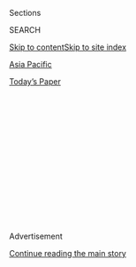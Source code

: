 <div id="app">

<div>

<div>

<div>

<div class="NYTAppHideMasthead css-1q2w90k e1suatyy0">

<div class="section css-ui9rw0 e1suatyy2">

<div class="css-eph4ug er09x8g0">

<div class="css-6n7j50">

</div>

<span class="css-1dv1kvn">Sections</span>

<div class="css-10488qs">

<span class="css-1dv1kvn">SEARCH</span>

</div>

[Skip to content](#site-content)[Skip to site index](#site-index)

</div>

<div id="masthead-section-label" class="css-1wr3we4 eaxe0e00">

[Asia
Pacific](https://www.nytimes3xbfgragh.onion/section/world/asia)

</div>

<div class="css-10698na e1huz5gh0">

</div>

</div>

<div id="masthead-bar-one" class="section hasLinks css-15hmgas e1csuq9d3">

<div class="css-uqyvli e1csuq9d0">

</div>

<div class="css-1uqjmks e1csuq9d1">

</div>

<div class="css-9e9ivx">

[](https://myaccount.nytimes3xbfgragh.onion/auth/login?response_type=cookie&client_id=vi)

</div>

<div class="css-1bvtpon e1csuq9d2">

[Today’s
Paper](https://www.nytimes3xbfgragh.onion/section/todayspaper)

</div>

</div>

</div>

</div>

<div data-aria-hidden="false">

<div id="site-content" data-role="main">

<div>

<div class="css-1aor85t" style="opacity:0.000000001;z-index:-1;visibility:hidden">

<div class="css-1hqnpie">

<div class="css-epjblv">

<span class="css-17xtcya">[Asia
Pacific](/section/world/asia)</span><span class="css-x15j1o">|</span><span class="css-fwqvlz">South
Korean Missile Defense Deal Appears to Sour China’s Taste for
K-Pop</span>

</div>

<div class="css-k008qs">

<div class="css-1iwv8en">

<span class="css-18z7m18"></span>

<div>

</div>

</div>

<span class="css-1n6z4y">https://nyti.ms/2aMXw2m</span>

<div class="css-1705lsu">

<div class="css-4xjgmj">

<div class="css-4skfbu" data-role="toolbar" data-aria-label="Social Media Share buttons, Save button, and Comments Panel with current comment count" data-testid="share-tools">

  - 
  - 
  - 
  - 
    
    <div class="css-6n7j50">
    
    </div>

  - 

</div>

</div>

</div>

</div>

</div>

</div>

<div class="css-13pd83m">

</div>

<div id="top-wrapper" class="css-1sy8kpn">

<div id="top-slug" class="css-l9onyx">

Advertisement

</div>

[Continue reading the main
story](#after-top)

<div class="ad top-wrapper" style="text-align:center;height:100%;display:block;min-height:250px">

<div id="top" class="place-ad" data-position="top" data-size-key="top">

</div>

</div>

<div id="after-top">

</div>

</div>

<div id="sponsor-wrapper" class="css-1hyfx7x">

<div id="sponsor-slug" class="css-19vbshk">

Supported by

</div>

[Continue reading the main
story](#after-sponsor)

<div id="sponsor" class="ad sponsor-wrapper" style="text-align:center;height:100%;display:block">

</div>

<div id="after-sponsor">

</div>

</div>

<div class="css-1vkm6nb ehdk2mb0">

# South Korean Missile Defense Deal Appears to Sour China’s Taste for K-Pop

</div>

<div class="css-79elbk" data-testid="photoviewer-wrapper">

<div class="css-z3e15g" data-testid="photoviewer-wrapper-hidden">

</div>

<div class="css-1a48zt4 ehw59r15" data-testid="photoviewer-children">

![<span class="css-16f3y1r e13ogyst0" data-aria-hidden="true">The South
Korean boy band EXO in 2013. Two of its scheduled concerts in Shanghai
have been
canceled.</span><span class="css-cnj6d5 e1z0qqy90" itemprop="copyrightHolder"><span class="css-1ly73wi e1tej78p0">Credit...</span><span><span>Starnews,
via Agence France-Presse — Getty
Images</span></span></span>](https://static01.graylady3jvrrxbe.onion/images/2016/08/08/world/CHINAKOREA1/CHINAKOREA1-articleLarge.jpg?quality=75&auto=webp&disable=upscale)

</div>

</div>

<div class="css-xt80pu e12qa4dv0">

<div class="css-18e8msd">

<div class="css-vp77d3 epjyd6m0">

<div class="css-1baulvz">

By <span class="css-1baulvz" itemprop="name">Amy Qin</span> and
[<span class="css-1baulvz last-byline" itemprop="name">Choe
Sang-Hun</span>](http://www.nytimes3xbfgragh.onion/by/choe-sang-hun)

</div>

</div>

  - Aug. 7,
    2016

  - 
    
    <div class="css-4xjgmj">
    
    <div class="css-d8bdto" data-role="toolbar" data-aria-label="Social Media Share buttons, Save button, and Comments Panel with current comment count" data-testid="share-tools">
    
      - 
      - 
      - 
      - 
        
        <div class="css-6n7j50">
        
        </div>
    
      - 
    
    </div>
    
    </div>

</div>

</div>

<div class="section meteredContent css-1r7ky0e" name="articleBody" itemprop="articleBody">

<div class="css-1fanzo5 StoryBodyCompanionColumn">

<div class="css-53u6y8">

BEIJING — Has K-pop become one of the first victims of a recent fraying
of relations between China and South Korea?

When South Korea angered China last month by
[agreeing](http://www.nytimes3xbfgragh.onion/2016/07/08/world/asia/south-korea-and-us-agree-to-deploy-missile-defense-system.html?_r=0)
to allow a United States missile-defense system on its soil, there was
much speculation that Beijing would retaliate economically. Now signs
have emerged that China is targeting some of the South’s most colorful
exports: its brand of popular music known as K-pop and its widely
popular television shows.

South Korean popular culture is huge in China, which in recent years has
become the largest export market for the South Korean entertainment
industry. But in the past week, several events in China featuring music
and television stars have been called off, and those cancellations have
caused jitters in both countries and sent the stock prices of some of
South Korea’s top entertainment companies tumbling.

The cancellations may have been coincidental, but several employees at
South Korean and Chinese media companies, who requested anonymity
because they feared jeopardizing business in the future, expressed
worries that there had been official pressure to put some South Korean
projects on hold.

</div>

</div>

<div class="css-1fanzo5 StoryBodyCompanionColumn">

<div class="css-53u6y8">

A fan event in Beijing with the South Korean stars Kim Woo-bin and Suzy
Bae of the television series “Uncontrollably Fond” was postponed last
week after the Chinese host, the online streaming company Youku,
received a notice from the police bureau in Beijing suggesting that it
delay the event, according to a Youku employee.

In a
[statement](http://weibo.com/1642904381/E1QOp4Dg4?from=page_1002061642904381_profile&wvr=6&mod=weibotime&type=comment#_rnd1470372650398)
posted to its official microblog account on Wednesday, the company
announced the postponement of the event, which was scheduled for
Saturday, citing “forces beyond our control.”

</div>

</div>

<div class="css-79elbk" data-testid="photoviewer-wrapper">

<div class="css-z3e15g" data-testid="photoviewer-wrapper-hidden">

</div>

<div class="css-1a48zt4 ehw59r15" data-testid="photoviewer-children">

![<span class="css-16f3y1r e13ogyst0" data-aria-hidden="true">South
Koreans protested a United States missile-defense system in
June.</span><span class="css-cnj6d5 e1z0qqy90" itemprop="copyrightHolder"><span class="css-1ly73wi e1tej78p0">Credit...</span><span>Yonhap,
via
Reuters</span></span>](https://static01.graylady3jvrrxbe.onion/images/2016/08/08/world/CHINAKOREA2/CHINAKOREA2-articleInline.jpg?quality=75&auto=webp&disable=upscale)

</div>

</div>

<div class="css-1fanzo5 StoryBodyCompanionColumn">

<div class="css-53u6y8">

Other cancellations have included two concerts by the popular South
Korean boy band EXO that were to be held in Shanghai this month. Those
cancellations were confirmed by an employee at the Shanghai-based
ticketing website [fcpiao.com](http://fcpiao.com/). Two sources in the
Chinese entertainment industry also said some Chinese-Korean television
projects had been put on hold.

Kim Hyong-woo, a spokesman for JYP Entertainment, one of the South
Korean companies whose share prices have suffered, said it had “nothing
to say except that we are watching the situation.” Other agencies
offered similar comments mixing caution and anxiety.

</div>

</div>

<div class="css-1fanzo5 StoryBodyCompanionColumn">

<div class="css-53u6y8">

Other figures in the South Korean entertainment industry noted that
cancellations of events were not unusual in China. And big K-pop stars
like Psy and Rain have reported no disruptions in their schedules in the
country.

In China, some people in the entertainment industry said companies might
be acting pre-emptively to avoid stepping onto what has become a
political minefield.

It would not be the first time that Korean entertainers have been the
victims of regional tensions.

In 2012, the South Korean president at the time, Lee Myung-bak,
[visited](http://www.nytimes3xbfgragh.onion/2012/08/11/world/asia/south-koreans-visit-to-disputed-islets-angers-japan.html)
islets at the center of a territorial dispute with Japan. As anti-South
Korea sentiment rose, once wildly popular South Korean TV dramas and boy
and girl bands were abruptly banished from Japanese broadcast channels.

South Korean government officials are watching the developments in China
closely.

”We are analyzing the situation in various angles over whether this has
anything to do with the Thaad deployment, and we will respond
accordingly,” said Cho June-hyuck, a spokesman for the Foreign Ministry.
Thaad is the acronym for Terminal High Altitude Area Defense, the United
States antimissile system.

The anxiety in South Korea highlighted the increasingly awkward position
that Seoul often finds itself in between China, its largest trade
partner, and the United States, its traditional military ally.

Over the decades, South Korea’s export-driven economy has come to depend
on trade with China. While South Koreans and their policy makers have
welcomed the trade relations as an economic boon, they have also
expressed concerns that China might exploit their country’s increasing
dependence as political leverage to drive a wedge between Seoul and
Washington.

</div>

</div>

<div class="css-1fanzo5 StoryBodyCompanionColumn">

<div class="css-53u6y8">

China’s Foreign Ministry did not respond to faxed requests for comment
on the K-pop cancellations. But it did respond to news last week that
the license of a visa agency serving South Korean businesspeople
applying for multi-entry visas to China had been revoked.

In a faxed statement, the ministry wrote that the visa policy had not
changed.

“China attaches great importance to facilitating the personnel exchanges
between China and South Korea, and will continue to provide convenience
for South Korean nationals visiting China,” it said.

The Chinese state news media has stepped up its criticism of South Korea
in the last week, publishing a number of commentaries attacking the
plans to deploy Thaad.

South Korea insists that the Thaad deployment, in Seongju in southern
South Korea, was intended to protect South Korea and American forces in
the region from North Korea’s growing missile threats.

But China says the deployment is part of Washington’s plan to bring
South Korea into a missile-defense system aimed at undermining Chinese
and Russian security.

Some Chinese media outlets have even said a government ban on South
Korean entertainers would enjoy widespread support in
China.

</div>

</div>

<div class="css-79elbk" data-testid="photoviewer-wrapper">

<div class="css-z3e15g" data-testid="photoviewer-wrapper-hidden">

</div>

<div class="css-1a48zt4 ehw59r15" data-testid="photoviewer-children">

<div class="css-1xdhyk6 erfvjey0">

<span class="css-1ly73wi e1tej78p0">Image</span>

<div class="css-zjzyr8">

<div data-testid="lazyimage-container" style="height:256.42105263157896px">

</div>

</div>

</div>

<span class="css-16f3y1r e13ogyst0" data-aria-hidden="true">Members of
EXO in Hong Kong in
2015.</span><span class="css-cnj6d5 e1z0qqy90" itemprop="copyrightHolder"><span class="css-1ly73wi e1tej78p0">Credit...</span><span>Philippe
Lopez/Agence France-Presse — Getty Images</span></span>

</div>

</div>

<div class="css-1fanzo5 StoryBodyCompanionColumn">

<div class="css-53u6y8">

“A recent survey showed that more than four-fifths of Chinese people
would support the ban on the appearance of South Korean entertainers in
Chinese TV programs if the government does so,”
[wrote](http://news.xinhuanet.com/english/2016-08/04/c_135563560.htm)
Xinhua, the state news agency. “It reflects Chinese placing love for
their home country before popularity of entertainment stars.”

</div>

</div>

<div class="css-1fanzo5 StoryBodyCompanionColumn">

<div class="css-53u6y8">

If South Korea persists in its decision to deploy the antimissile
system, the “failure of the Korean Wave in China will be inevitable,”
the state-backed Global Times wrote in an
[editorial](http://opinion.huanqiu.com/editorial/2016-08/9262614.html)
published on Thursday.

“Even without official government orders, those embattled South Korean
television stations will drown in the spit of online commentators,” the
editorial added.

Also last week, the American footwear company K-Swiss became the object
of criticism for a video advertisement that showed the South Korean
actor Park Bo-gum beating a person named “Great Wall of China” in the
board game Go.

After taking the video down, the company said on the microblogging
service Weibo, “With regard to matters relating to a recent K-Swiss
video, top managers at K-Swiss China are taking urgent steps to review
and address the matter.”

“This is pure provocation,” one online user wrote, responding to the
statement. “From now on, I will admire only stars respecting China.”

“Get out of China and go eat your kimchi,” wrote another.

</div>

</div>

</div>

<div>

</div>

<div>

</div>

<div>

</div>

<div>

<div id="bottom-wrapper" class="css-1ede5it">

<div id="bottom-slug" class="css-l9onyx">

Advertisement

</div>

[Continue reading the main
story](#after-bottom)

<div id="bottom" class="ad bottom-wrapper" style="text-align:center;height:100%;display:block;min-height:90px">

</div>

<div id="after-bottom">

</div>

</div>

</div>

</div>

</div>

## Site Index

<div>

</div>

## Site Information Navigation

  - [© <span>2020</span> <span>The New York Times
    Company</span>](https://help.nytimes3xbfgragh.onion/hc/en-us/articles/115014792127-Copyright-notice)

<!-- end list -->

  - [NYTCo](https://www.nytco.com/)
  - [Contact
    Us](https://help.nytimes3xbfgragh.onion/hc/en-us/articles/115015385887-Contact-Us)
  - [Work with us](https://www.nytco.com/careers/)
  - [Advertise](https://nytmediakit.com/)
  - [T Brand Studio](http://www.tbrandstudio.com/)
  - [Your Ad
    Choices](https://www.nytimes3xbfgragh.onion/privacy/cookie-policy#how-do-i-manage-trackers)
  - [Privacy](https://www.nytimes3xbfgragh.onion/privacy)
  - [Terms of
    Service](https://help.nytimes3xbfgragh.onion/hc/en-us/articles/115014893428-Terms-of-service)
  - [Terms of
    Sale](https://help.nytimes3xbfgragh.onion/hc/en-us/articles/115014893968-Terms-of-sale)
  - [Site
    Map](https://spiderbites.nytimes3xbfgragh.onion)
  - [Help](https://help.nytimes3xbfgragh.onion/hc/en-us)
  - [Subscriptions](https://www.nytimes3xbfgragh.onion/subscription?campaignId=37WXW)

</div>

</div>

</div>

</div>
